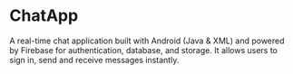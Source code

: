 # ChatApp
A real-time chat application built with Android (Java &amp; XML) and powered by Firebase for authentication, database, and storage. It allows users to sign in, send and receive messages instantly.
